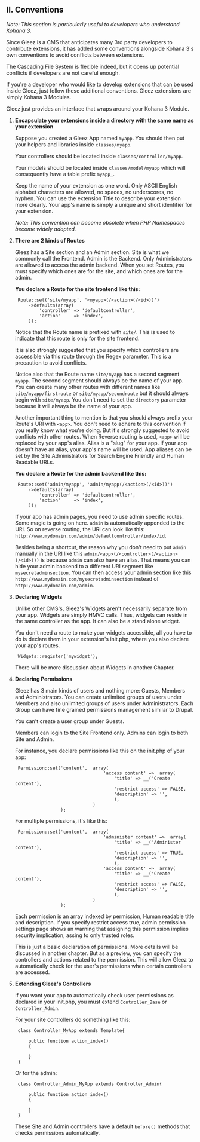 II. Conventions
---------------
*Note: This section is particularly useful to developers who understand Kohana 3.*

Since Gleez is a CMS that anticipates many 3rd party developers to contribute extensions, it has added some conventions alongside Kohana 3's own conventions to avoid conflicts between extensions.

The Cascading File System is flexible indeed, but it opens up potential conflicts if developers are not careful enough.

If you're a developer who would like to develop extensions that can be used inside Gleez, just follow these additional conventions. Gleez extensions are simply Kohana 3 Modules.

Gleez just provides an interface that wraps around your Kohana 3 Module.

1. **Encapsulate your extensions inside a directory with the same name as your extension**

	Suppose you created a Gleez App named `myapp`. You should then put your helpers and libraries inside `classes/myapp`. 
	
	Your controllers should be located inside `classes/controller/myapp`.
	
	Your models should be located inside `classes/model/myapp` which will consequently have a table prefix `myapp_`.
	
	Keep the name of your extension as one word. Only ASCII English alphabet characters are allowed, no spaces, no underscores, no hyphen. 
	You can use the extension Title to describe your extension more clearly. Your app's name is simply a unique and short identifier for your extension.
	
	*Note: This convention can become obsolete when PHP Namespaces become widely adopted.*
	
2. **There are 2 kinds of Routes**

	Gleez has a Site section and an Admin section. Site is what we commonly call the Frontend. Admin is the Backend. Only Administrators are allowed to access the admin backend. 
	When you set Routes, you must specify which ones are for the site, and which ones are for the admin. 
	
	
	**You declare a Route for the site frontend like this:**
	
		Route::set('site/myapp', '<myapp>(/<action>(/<id>))')
			->defaults(array(
				'controller' => 'defaultcontroller',
				'action'     => 'index',
			));

	Notice that the Route name is prefixed with `site/`. This is used to indicate that this route is only for the site frontend.
	
	It is also strongly suggested that you specify which controllers are accessible via this route through the Regex parameter. This is a precaution to avoid conflicts.
	
	Notice also that the Route name `site/myapp` has a second segment `myapp`. The second segment should always be the name of your app. 
	You can create many other routes with different names like `site/myapp/firstroute` or `site/myapp/secondroute` but it should always begin with `site/myapp`.
	You don't need to set the `directory` parameter because it will always be the name of your app.
	
	Another important thing to mention is that you should always prefix your Route's URI with `<app>`. You don't need to adhere to this convention if you really know what you're doing.
	But it's strongly suggested to avoid conflicts with other routes. When Reverse routing is used, `<app>` will be replaced by your app's alias. Alias is a "slug" for your app. If your app doesn't have an alias,
	your app's name will be used. App aliases can be set by the Site Administrators for Search Engine Friendly and Human Readable URLs. 
	
	**You declare a Route for the admin backend like this:**
	
		Route::set('admin/myapp', 'admin/myapp(/<action>(/<id>))')
			->defaults(array(
				'controller' => 'defaultcontroller',
				'action'     => 'index',
			));

	If your app has admin pages, you need to use admin specific routes. Some magic is going on here. `admin` is automatically appended to the URI. 
	So on reverse routing, the URI can look like this: `http://www.mydomain.com/admin/defaultcontroller/index/id`. 
	
	Besides being a shortcut, the reason why you don't need to put `admin` manually in the URI like this `admin/<app>(/<controller>(/<action>(/<id>)))` is because `admin` can also have an alias.
	That means you can hide your admin backend to a different URI segment like `mysecretadminsection`. You can then access your admin section like this `http://www.mydomain.com/mysecretadminsection` instead of `http://www.mydomain.com/admin`.
	
3. **Declaring Widgets**

	Unlike other CMS's, Gleez's Widgets aren't necessarily separate from your app. Widgets are simply HMVC calls. Thus, widgets can reside in the same controller as the app. It can also be a stand alone widget.
	
	You don't need a route to make your widgets accessible, all you have to do is declare them in your extension's init.php, where you also declare your app's routes.
	
		Widgets::register('mywidget');

	
	There will be more discussion about Widgets in another Chapter.
	
4. **Declaring Permissions**
	
	Gleez has 3 main kinds of users and nothing more: Guests, Members and Administrators. You can create unlimited groups of users under Members and also unlimited groups of users under Administrators. 
	Each Group can have fine grained permissions management similar to Drupal.
	
	You can't create a user group under Guests.

	Members can login to the Site Frontend only. Admins can login to both Site and Admin.
	
	For instance, you declare permissions like this on the init.php of your app:
	
        Permission::set('content',  array(
                                        'access content' =>  array(
                                            'title' => __('Create content'),
                                            'restrict access' => FALSE,
                                            'description' => '',
                                            ),
                                    )
                        );
	
	For multiple permissions, it's like this:
	
        Permission::set('content',  array(
                                        'administer content' =>  array(
                                            'title' => __('Administer content'),
                                            'restrict access' => TRUE,
                                            'description' => '',
                                            ),
                                        'access content' =>  array(
                                            'title' => __('Create content'),
                                            'restrict access' => FALSE,
                                            'description' => '',
                                            ),
                                    )
                        );	
	
	Each permission is an array indexed by permission, Human readable title and description. If you specify restrict access true, admin permission settings page shows an warning that assigning this permission implies security implication, assing to only trusted roles.
	
	This is just a basic declaration of permissions. More details will be discussed in another chapter. 
	But as a preview, you can specify the controllers and actions related to the permission. 
	This will allow Gleez to automatically check for the user's permissions when certain controllers are accessed.
	
5. **Extending Gleez's Controllers**

	If you want your app to automatically check user permissions as declared in your init.php, you must extend `Controller_Base` or `Controller_Admin`.
	
	For your site controllers do something like this:
	
	    class Controller_MyApp extends Template{

			public function action_index()
			{
			
			}
		}
	
	Or for the admin:
	
		class Controller_Admin_MyApp extends Controller_Admin{
		
			public function action_index()
			{
			
			}
		}
	
	These Site and Admin controllers have a default `before()` methods that checks permissions automatically.